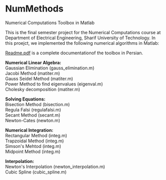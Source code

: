 # NumMethods
Numerical Computations Toolbox in Matlab

This is the final semester project for the Numerical Computations course at Department of Electrical Engineering, Sharif University of Technology.
In this proejct, we implemented the following numerical algorithms in Matlab:

<a href="https://github.com/bemoniri/NumMethods/blob/master/readme.pdf">Readme.pdf</a> is a complete documentationof the toolbox in Persian.


<b>Numerical Linear Algebra:</b><br>
Gaussian Elimination (gauss_elimination.m)<br>
Jacobi Method (matiter.m)<br>
Gauss Seidel Method (matiter.m)<br>
Power Method to find eigenvalues (eigenval.m)<br>
Cholesky decomposition (matiter.m)


<b>Solving Equations:</b><br>
Bisection Method (bisection.m)<br>
Regula Falsi (regulafalsi.m)<br>
Secant Method (secant.m)<br>
Newton-Cates (newton.m)<br>

<b>Numerical Integration:</b><br>
Rectangular Method (integ.m)<br>
Trapzoidal Method (integ.m)<br>
Simson's Mehtod (integ.m)<br>
Midpoint Method (integ.m)

<b>Interpolation:</b>
<br> Newton's Interpolation (newton_interpolation.m)<br>
Cubic Spline (cubic_spline.m)
